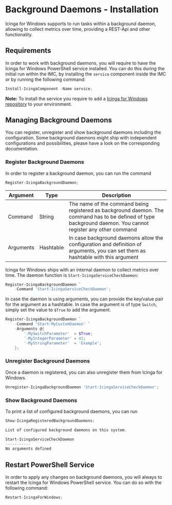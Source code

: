 # Background Daemons - Installation

Icinga for Windows supports to run tasks within a background daemon, allowing to collect metrics over time, providing a REST-Api and other functionality.

## Requirements

In order to work with background daemons, you will require to have the Icinga for Windows PowerShell service installed. You can do this during the initial run within the IMC, by installing the `service` component inside the IMC or by running the following command:

```powershell
Install-IcingaComponent -Name service;
```

**Note:** To install the service you require to add a [Icinga for Windows repository](20-Install-Components.md) to your environment.

## Managing Background Daemons

You can register, unregister and show background daemons including the configuration. Some background daemons might ship with independent configurations and possibilities, please have a look on the corresponding documentation.

### Register Background Daemons

In order to register a background daemon, you can run the command

```powershell
Register-IcingaBackgroundDaemon;
```

| Argument  | Type       | Description |
| ---       | ---        | ---         |
| Command   | String     | The name of the command being registered as background daemon. The command has to be defined of type background daemon. You cannot register any other command |
| Arguments | Hashtable  | In case background daemons allow the configuration and definition of arguments, you can set them as hashtable with this argument |

Icinga for Windows ships with an internal daemon to collect metrics over time. The daemon function is `Start-IcingaServiceCheckDaemon`:

```powershell
Register-IcingaBackgroundDaemon `
    -Command 'Start-IcingaServiceCheckDaemon';
```

In case the daemon is using arguments, you can provide the key/value pair for the argument as a hashtable. In case the argument is of type `Switch`, simply set the value to `$True` to add the argument.

```powershell
Register-IcingaBackgroundDaemon `
    -Command 'Start-MyCustomDaemon' `
    -Arguments @{
        '-MySwitchParameter'  = $True;
        '-MyIntegerParameter' = 42;
        '-MyStringParameter'  = 'Example';
    };
```

### Unregister Background Daemons

Once a daemon is registered, you can also unregister them from Icinga for Windows.

```powershell
Unregister-IcingaBackgroundDaemon 'Start-IcingaServiceCheckDaemon';
```

### Show Background Daemons

To print a list of configured background daemons, you can run

```powershell
Show-IcingaRegisteredBackgroundDaemons;
```

```powershell
List of configured background daemons on this system.

Start-IcingaServiceCheckDaemon
-----------
No arguments defined
```

## Restart PowerShell Service

In order to apply any changes on background daemons, you will always to restart the Icinga for Windows PowerShell service. You can do so with the following command:

```powershell
Restart-IcingaForWindows;
```
